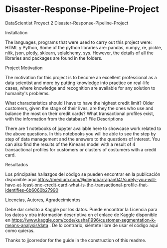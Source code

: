 # Disaster-Response-Pipeline-Project
DataScientist
Proyect 2 Disaster-Response-Pipeline-Project

Installation

The languages, programs that were used to carry out this project were: HTML y Python, Some of the python libraries are: pandas, numpy, re, pickle, nltk, json, plotly, sklearn, sqlalchemy, sys. However, the details of all the libraries and packages are found in the folders.

Project Motivation

The motivation for this project is to become an excellent professional as a data scientist and more by putting knowledge into practice on real-life cases, where knowledge and recognition are available for any solution to humanity's problems.

What characteristics should I have to have the highest credit limit?
Older customers, given the stage of their lives, are they the ones who use and balance the most on their credit cards?
What transactional profiles exist, with the information from the database?
File Descriptions

There are 1 notebooks of jupyter available here to showcase work related to the above questions. In this notebooks you will be able to see the step by step of data management and the answers to the questions of interest. You can also find the results of the Kmeans model with a result of 4 transactional profiles for customers or clusters of costumers with a credit card.

Resultados

Los principales hallazgos del código se pueden encontrar en la publicación disponible aquí https://medium.com/@diegobarragan041/surely-you-will-have-at-least-one-credit-card-what-is-the-transactional-profile-that-identifies-6b6060b27990

Licencias, Autores, Agradecimientos

Debe dar crédito a Kaggle por los datos. Puede encontrar la Licencia para los datos y otra información descriptiva en el enlace de Kaggle disponible en https://www.kaggle.com/code/kushal1996/customer-segmentation-k-means-analysis/data . De lo contrario, siéntete libre de usar el código aquí como quieras.

Thanks to jjcorredor for the guide in the construction of this readme.

